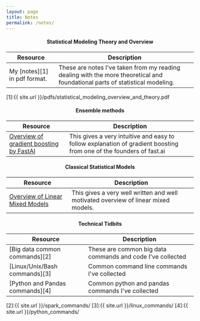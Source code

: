```yaml
---
layout: page
title: Notes
permalink: /notes/
---
```


<center> <h4> Statistical Modeling Theory and Overview </h4> </center>

| Resource      | Description |
| ----------- | ----------- |
| My [notes][1] in pdf format.| These are notes I've taken from my reading dealing with the more theoretical and foundational parts of statistical modeling.         |

[1]:{{ site.url }}/pdfs/statistical_modeling_overview_and_theory.pdf

<center> <h4> Ensemble methods </h4> </center> 

| Resource      | Description |
| ----------- | ----------- |
| [Overview of gradient boosting by FastAI](https://explained.ai/gradient-boosting/index.html)  | This gives a very intuitive and easy to follow explanation of gradient boosting from one of the founders of fast.ai|

<center> <h4> Classical Statistical Models </h4> </center> 

| Resource      | Description |
| ----------- | ----------- |
| [Overview of Linear Mixed Models](https://stats.idre.ucla.edu/other/mult-pkg/introduction-to-linear-mixed-models/)  | This gives a very well written and well motivated overview of linear mixed models. |



<center> <h4> Technical Tidbits </h4> </center>

| Resource      | Description |
| ----------- | ----------- |
| [Big data common commands][2]  | These are common big data commands and code I've collected |
| [Linux/Unix/Bash commands][3] | Common command line commands I've collected |
| [Python and Pandas commands][4] | Common python and pandas commands I've collected |



[2]:{{ site.url }}/spark_commands/
[3]:{{ site.url }}/linux_commands/
[4]:{{ site.url }}/python_commands/
